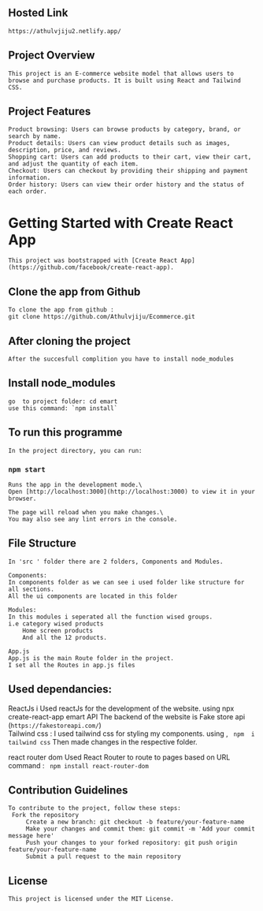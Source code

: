 ## Hosted Link
    https://athulvjiju2.netlify.app/
## Project Overview
    This project is an E-commerce website model that allows users to browse and purchase products. It is built using React and Tailwind CSS.

## Project Features
    Product browsing: Users can browse products by category, brand, or search by name.
    Product details: Users can view product details such as images, description, price, and reviews.
    Shopping cart: Users can add products to their cart, view their cart, and adjust the quantity of each item.
    Checkout: Users can checkout by providing their shipping and payment information.
    Order history: Users can view their order history and the status of each order.


# Getting Started with Create React App

    This project was bootstrapped with [Create React App](https://github.com/facebook/create-react-app).

## Clone the app from Github
    To clone the app from github :
    git clone https://github.com/Athulvjiju/Ecommerce.git

## After cloning the project
    After the succesfull complition you have to install node_modules

## Install node_modules
    go  to project folder: cd emart
    use this command: `npm install`

## To run this programme

    In the project directory, you can run:

### `npm start`

    Runs the app in the development mode.\  
    Open [http://localhost:3000](http://localhost:3000) to view it in your browser.

    The page will reload when you make changes.\
    You may also see any lint errors in the console.


## File Structure

    In 'src ' folder there are 2 folders, Components and Modules.

    Components:
    In components folder as we can see i used folder like structure for all sections.
    All the ui components are located in this folder

    Modules:
    In this modules i seperated all the function wised groups.
    i.e category wised products
        Home screen products
        And all the 12 products.

    App.js
    App.js is the main Route folder in the project.
    I set all the Routes in app.js files    


## Used dependancies:
 ReactJs
    i Used reactJs for the development of the website.
    using npx create-react-app emart
API
    The backend of the website is Fake store api (`https://fakestoreapi.com/`)    
 Tailwind css : 
    I used tailwind css for styling my components. using ,
    ` npm  i  tailwind css`
    Then made changes in the respective folder.

react router dom
    Used React Router to route to pages based on URL 
    command :
   ` npm install react-router-dom`    


## Contribution Guidelines
    To contribute to the project, follow these steps:
     Fork the repository
         Create a new branch: git checkout -b feature/your-feature-name
         Make your changes and commit them: git commit -m 'Add your commit message here'
         Push your changes to your forked repository: git push origin feature/your-feature-name
         Submit a pull request to the main repository

## License
    This project is licensed under the MIT License.

